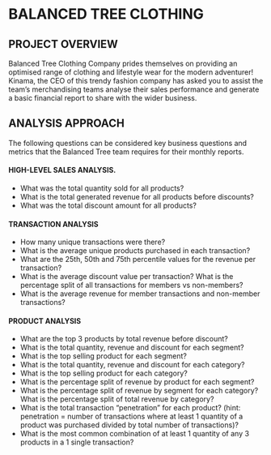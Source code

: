 # BALANCED TREE CLOTHING 

## PROJECT OVERVIEW 
Balanced Tree Clothing Company prides themselves on providing an optimised range of clothing and lifestyle wear for the 
modern adventurer! Kinama, the CEO of this trendy fashion company has asked you to assist the team’s merchandising teams analyse their sales 
performance and generate a basic financial report to share with the wider business.

## ANALYSIS APPROACH

The following questions can be considered key business questions and metrics that the Balanced Tree team requires for their monthly reports.

#### HIGH-LEVEL SALES ANALYSIS.
- What was the total quantity sold for all products?
- What is the total generated revenue for all products before discounts?
- What was the total discount amount for all products?

#### TRANSACTION ANALYSIS
- How many unique transactions were there?
- What is the average unique products purchased in each transaction?
- What are the 25th, 50th and 75th percentile values for the revenue per transaction?
- What is the average discount value per transaction? What is the percentage split of all transactions for members vs non-members?
- What is the average revenue for member transactions and non-member transactions?

#### PRODUCT ANALYSIS
- What are the top 3 products by total revenue before discount?
- What is the total quantity, revenue and discount for each segment?
- What is the top selling product for each segment?
- What is the total quantity, revenue and discount for each category?
- What is the top selling product for each category?
- What is the percentage split of revenue by product for each segment?
- What is the percentage split of revenue by segment for each category? What is the percentage split of total revenue by category?
- What is the total transaction “penetration” for each product? (hint: penetration = number of transactions where at least 1 quantity of a product was purchased divided by total number of transactions)?
- What is the most common combination of at least 1 quantity of any 3 products in a 1 single transaction?

